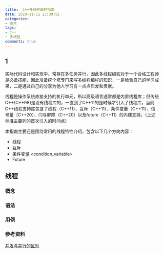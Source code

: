 ```yaml
---
title:  C++多线程编程指南
date: 2020-11-11 23:39:01
categories:
- 技术
tags:
- c++
- 多线程
comments: true
---
```

## 1
实际代码设计和实现中，常存在多任务并行，因此多线程编程对于一个合格工程师是必备技能，因此准备挖个坑专门来写多线程编程的知识，一是检验自己的学习成果，二是通过自己的分享为他人学习有一点点启发和贡献。

线程是操作系统直接支持的执行单元，所以高级语言通常都是内置线程库；但传统C++(C++98)是没有线程库的，一直到了C++11的是时候才引入了线程库。当前C++线程支持库包含了线程（C++11）、互斥（C++11）、条件变量（C++11）、信号量（C++20）、闩与屏障（C++20）以及future（C++11）的内建支持。（上述标准主要列的首次引入的时间点）

本指南主要还是围绕常用的线程特性介绍，包含以下几个方向内容：
* 线程 <thread>
* 互斥 <mutex>
* 条件变量 <condition_variable>
* Future <future>

## 线程 <thread> 


### 概念

### 语法

### 用例

### 参考资料
[并发与并行的区别](https://www.jianshu.com/p/cbf9588b2afb)